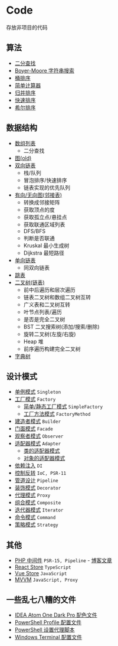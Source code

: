 # Code

存放非项目的代码

## 算法

- [二分查找](https://github.com/syfxlin/code/tree/master/algorithm/src/binarySearchDemo)
- [Boyer-Moore 字符串搜索](https://github.com/syfxlin/code/tree/master/algorithm/src/boyerMooreDemo)
- [桶排序](https://github.com/syfxlin/code/tree/master/algorithm/src/bucketSortDemo)
- [简单计算器](https://github.com/syfxlin/code/tree/master/algorithm/src/calculatorDemo)
- [归并排序](https://github.com/syfxlin/code/tree/master/algorithm/src/mergeSortDemo)
- [快速排序](https://github.com/syfxlin/code/tree/master/algorithm/src/quickSortDemo)
- [希尔排序](https://github.com/syfxlin/code/tree/master/algorithm/src/shellSortDemo)

## 数据结构

- [数组列表](https://github.com/syfxlin/code/tree/master/data-struct/src/MyArrayListDemo)
  - 二分查找
- [图(old)](https://github.com/syfxlin/code/tree/master/data-struct/src/MyGraphDemo)
- [双向链表](https://github.com/syfxlin/code/tree/master/data-struct/src/MyLinkedListDemo)
  - 栈/队列
  - 冒泡排序/快速排序
  - 链表实现的优先队列
- [有向/无向图(邻接表)](https://github.com/syfxlin/code/tree/master/data-struct/src/MyNewGraphDemo)
  - 转换成邻接矩阵
  - 获取顶点的度
  - 获取孤立点/悬挂点
  - 获取联通区域列表
  - DFS/BFS
  - 判断是否联通
  - Kruskal 最小生成树
  - Dijkstra 最短路径
- [单向链表](https://github.com/syfxlin/code/tree/master/data-struct/src/MySingleLinkedListDemo)
  - 同双向链表
- [跳表](https://github.com/syfxlin/code/tree/master/data-struct/src/MySkipListDemo)
- [二叉树(链表)](https://github.com/syfxlin/code/tree/master/data-struct/src/MyTreeDemo)
  - 前中后遍历和层次遍历
  - 链表二叉树和数组二叉树互转
  - 广义表和二叉树互转
  - 叶节点列表/遍历
  - 是否是完全二叉树
  - BST 二叉搜索树(添加/搜索/删除)
  - 旋转二叉树(左旋/右旋)
  - Heap 堆
  - 前序遍历构建完全二叉树
- [字典树](https://github.com/syfxlin/code/tree/master/data-struct/src/MyTrieTreeDemo)

## 设计模式

- [单例模式](https://github.com/syfxlin/code/tree/master/design-pattern/Singleton) `Singleton`
- [工厂模式](https://github.com/syfxlin/code/tree/master/design-pattern/Factory) `Factory`
  - [简单/静态工厂模式](https://github.com/syfxlin/code/blob/master/design-pattern/Factory/SimpleFactory.php) `SimpleFactory`
  - [工厂方法模式](https://github.com/syfxlin/code/blob/master/design-pattern/Factory/FactoryMethod.php) `FactoryMethod`
- [建造者模式](https://github.com/syfxlin/code/tree/master/design-pattern/Builder) `Builder`
- [门面模式](https://github.com/syfxlin/code/tree/master/design-pattern/Facade) `Facade`
- [观察者模式](https://github.com/syfxlin/code/tree/master/design-pattern/Observer) `Observer`
- [适配器模式](https://github.com/syfxlin/code/tree/master/design-pattern/Adapter) `Adapter`
  - [类的适配器模式](https://github.com/syfxlin/code/tree/master/design-pattern/Adapter/ClassAdapter.php)
  - [对象的适配器模式](https://github.com/syfxlin/code/tree/master/design-pattern/Adapter/ObjectAdapter.php)
- [依赖注入](https://github.com/syfxlin/code/tree/master/design-pattern/DI) `DI`
- [控制反转](https://github.com/syfxlin/code/tree/master/design-pattern/IoC) `IoC, PSR-11`
- [管道设计](https://github.com/syfxlin/code/tree/master/design-pattern/Pipeline) `Pipeline`
- [装饰模式](https://github.com/syfxlin/code/tree/master/design-pattern/Decorator) `Decorator`
- [代理模式](https://github.com/syfxlin/code/tree/master/design-pattern/Proxy) `Proxy`
- [组合模式](https://github.com/syfxlin/code/tree/master/design-pattern/Composite) `Composite`
- [迭代器模式](https://github.com/syfxlin/code/tree/master/design-pattern/Iterator) `Iterator`
- [命令模式](https://github.com/syfxlin/code/tree/master/design-pattern/Command) `Command`
- [策略模式](https://github.com/syfxlin/code/tree/master/design-pattern/Strategy) `Strategy`

## 其他

- [PHP 中间件](https://github.com/syfxlin/blog-code/tree/master/php-middleware) `PSR-15, Pipeline` - [博客文章](https://blog.ixk.me/middleware-implementation-with-php.html)
- [React Store](https://github.com/syfxlin/blog-code/tree/master/react-store) `TypeScript`
- [Vue Store](https://github.com/syfxlin/blog-code/tree/master/vue-store) `JavaScript`
- [MVVM](https://github.com/syfxlin/code/tree/master/design-pattern/MVVM) `JavaScript, Proxy`

## 一些乱七八糟的文件

- [IDEA Atom One Dark Pro 配色文件](https://github.com/syfxlin/blog-code/tree/master/other/Atom-One-Dark-Pro.icls)
- [PowerShell Profile 配置文件](https://github.com/syfxlin/blog-code/tree/master/other/posh-profile.ps1)
- [PowerShell 设置代理脚本](https://github.com/syfxlin/blog-code/tree/master/other/posh-proxy.ps1)
- [Windows Terminal 配置文件](https://github.com/syfxlin/blog-code/tree/master/other/windows-terminal-profile.json)
